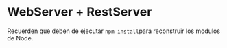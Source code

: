 # WebServer + RestServer



Recuerden que deben de ejecutar ```npm install```para reconstruir los modulos de Node.